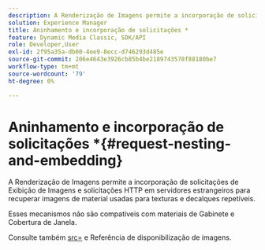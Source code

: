 ```yaml
---
description: A Renderização de Imagens permite a incorporação de solicitações de Exibição de Imagens e solicitações HTTP em servidores estrangeiros para recuperar imagens de material usadas para texturas e decalques repetíveis.
solution: Experience Manager
title: Aninhamento e incorporação de solicitações *
feature: Dynamic Media Classic, SDK/API
role: Developer,User
exl-id: 2f95a35a-db00-4ee9-8ecc-d746293d485e
source-git-commit: 206e4643e3926cb85b4be2189743578f88180be7
workflow-type: tm+mt
source-wordcount: '79'
ht-degree: 0%

---
```


# Aninhamento e incorporação de solicitações *{#request-nesting-and-embedding}

A Renderização de Imagens permite a incorporação de solicitações de Exibição de Imagens e solicitações HTTP em servidores estrangeiros para recuperar imagens de material usadas para texturas e decalques repetíveis.

Esses mecanismos não são compatíveis com materiais de Gabinete e Cobertura de Janela.

Consulte também [src=](../../../../../../ir-api/http-protocol/image-rendering-api-ref/c-ir-http-protocol-ref/c-ir-http-protocol-command-reference/r-ir-src.md#reference-62c98abad22149d68d405ed6aaff8272) e Referência de disponibilização de imagens.
